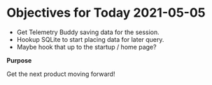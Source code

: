# Objectives for Today 2021-05-05

- Get Telemetry Buddy saving data for the session.
- Hookup SQLite to start placing data for later query.
- Maybe hook that up to the startup / home page?

**Purpose**

Get the next product moving forward!
